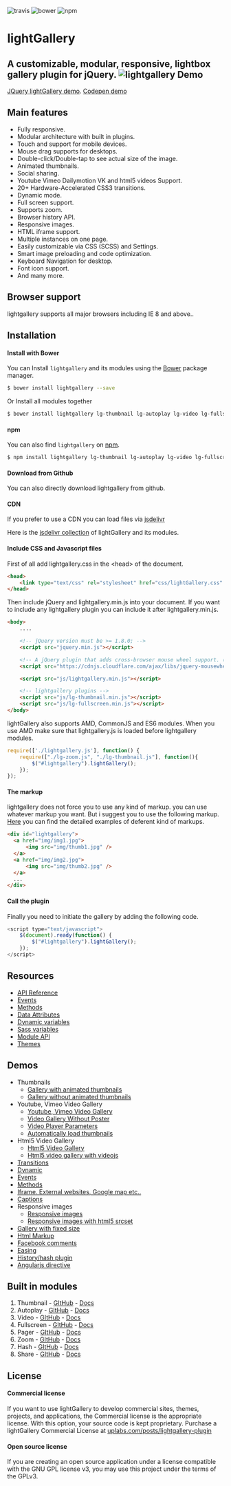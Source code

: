 ![travis](https://travis-ci.org/sachinchoolur/lightGallery.svg?branch=master)
![bower](https://img.shields.io/bower/v/lightgallery.svg)
![npm](https://img.shields.io/npm/v/lightgallery.svg)

# lightGallery
A customizable, modular, responsive, lightbox gallery plugin for jQuery.
![lightgallery](https://raw.githubusercontent.com/sachinchoolur/lightGallery/master/lib/lg.png)
Demo
---
[JQuery lightGallery demo](http://sachinchoolur.github.io/lightGallery/). [Codepen demo](http://codepen.io/sachinchoolur/details/QjLNMM/) 

Main features
---

* Fully responsive.
* Modular architecture with built in plugins.
* Touch and support for mobile devices.
* Mouse drag supports for desktops.
* Double-click/Double-tap to see actual size of the image.
* Animated thumbnails.
* Social sharing.
* Youtube Vimeo Dailymotion VK and html5 videos Support.
* 20+ Hardware-Accelerated CSS3 transitions.
* Dynamic mode.
* Full screen support.
* Supports zoom.
* Browser history API.
* Responsive images.
* HTML iframe support.
* Multiple instances on one page.
* Easily customizable via CSS (SCSS) and Settings.
* Smart image preloading and code optimization.
* Keyboard Navigation for desktop.
* Font icon support.
* And many more.
 
Browser support
---
lightgallery supports all major browsers including IE 8 and above..


Installation
---
#### Install with Bower

You can Install  ```lightgallery``` and its modules using the [Bower](http://bower.io) package manager.

```sh
$ bower install lightgallery --save
```
Or Install all modules together
``` sh
$ bower install lightgallery lg-thumbnail lg-autoplay lg-video lg-fullscreen lg-pager lg-zoom lg-hash lg-share
```

#### npm

You can also find ```lightgallery``` on [npm](http://npmjs.org).

```sh
$ npm install lightgallery lg-thumbnail lg-autoplay lg-video lg-fullscreen lg-pager lg-zoom lg-hash lg-share
```
#### Download from Github

You can also directly download lightgallery from github.

#### CDN
If you prefer to use a CDN you can load files via [jsdelivr](https://www.jsdelivr.com/projects/lightgallery)

Here is the [jsdelivr collection](https://cdn.jsdelivr.net/g/lightgallery,lg-autoplay,lg-fullscreen,lg-hash,lg-pager,lg-share,lg-thumbnail,lg-video,lg-zoom) of lightGallery and its modules.

#### Include CSS and Javascript files
First of all add lightgallery.css in the &lt;head&gt; of the document.
``` html
<head>
    <link type="text/css" rel="stylesheet" href="css/lightGallery.css" /> 
</head>
```
Then include jQuery and lightgallery.min.js into your document.
If you want to include any lightgallery plugin you can include it after lightgallery.min.js.
``` html
<body>
    ....

    <!-- jQuery version must be >= 1.8.0; -->
    <script src="jquery.min.js"></script>

    <!-- A jQuery plugin that adds cross-browser mouse wheel support. (Optional) -->
    <script src="https://cdnjs.cloudflare.com/ajax/libs/jquery-mousewheel/3.1.13/jquery.mousewheel.min.js"></script>

    <script src="js/lightgallery.min.js"></script>

    <!-- lightgallery plugins -->
    <script src="js/lg-thumbnail.min.js"></script>
    <script src="js/lg-fullscreen.min.js"></script>
</body>  
```
lightGallery also supports AMD, CommonJS and ES6 modules.
When you use AMD make sure that lightgallery.js is loaded before lightgallery modules.
```js
require(['./lightgallery.js'], function() {
    require(["./lg-zoom.js", "./lg-thumbnail.js"], function(){
        $("#lightgallery").lightGallery(); 
    });
});
```
#### The markup
lightgallery does not force you to use any kind of markup. you can use whatever markup you want. But i suggest you to use the following markup. [Here](http://sachinchoolur.github.io/lightGallery/demos/html-markup.html) you can find the detailed examples of deferent kind of markups.
``` html
<div id="lightgallery">
  <a href="img/img1.jpg">
      <img src="img/thumb1.jpg" />
  </a>
  <a href="img/img2.jpg">
      <img src="img/thumb2.jpg" />
  </a>
  ...
</div>
```
#### Call the plugin
Finally you need to initiate the gallery by adding the following code.
``` javascript
<script type="text/javascript">
    $(document).ready(function() {
        $("#lightgallery").lightGallery(); 
    });
</script>
```

Resources
----
* [API Reference](http://sachinchoolur.github.io/lightGallery/docs/api.html)
* [Events](http://sachinchoolur.github.io/lightGallery/docs/api.html#events)
* [Methods](http://sachinchoolur.github.io/lightGallery/docs/api.html#methods)
* [Data Attributes](http://sachinchoolur.github.io/lightGallery/docs/api.html#attributes)
* [Dynamic variables](http://sachinchoolur.github.io/lightGallery/docs/api.html#dynamic)
* [Sass variables](http://sachinchoolur.github.io/lightGallery/docs/api.html#sass)
* [Module API](http://sachinchoolur.github.io/lightGallery/docs/plugin-api.html)
* [Themes](http://sachinchoolur.github.io/lightGallery/themes/)

Demos 
----
* Thumbnails
  * [Gallery with animated thumbnails](http://sachinchoolur.github.io/lightGallery/demos/) 
  * [Gallery without animated thumbnails](http://sachinchoolur.github.io/lightGallery/demos/#normal-thumb) 
* Youtube, Vimeo Video Gallery
  * [Youtube, Vimeo Video Gallery](http://sachinchoolur.github.io/lightGallery/demos/videos.html)
  * [Video Gallery Without Poster](http://sachinchoolur.github.io/lightGallery/demos/videos.html#video-without-poster)
  * [Video Player Parameters](http://sachinchoolur.github.io/lightGallery/demos/videos.html#video-player-param)
  * [Automatically load thumbnails](http://sachinchoolur.github.io/lightGallery/demos/videos.html#auto-thumb)
* Html5 Video Gallery
  * [Html5 Video Gallery](http://sachinchoolur.github.io/lightGallery/demos/html5-videos.html)
  * [Html5 video gallery with videojs](http://sachinchoolur.github.io/lightGallery/demos/html5-videos.html#video-without-poster)
* [Transitions](http://sachinchoolur.github.io/lightGallery/demos/transitions.html)
* [Dynamic](http://sachinchoolur.github.io/lightGallery/demos/dynamic.html)
* [Events](http://sachinchoolur.github.io/lightGallery/demos/events.html)
* [Methods](http://sachinchoolur.github.io/lightGallery/demos/methods.html)
* [Iframe. External websites, Google map etc..](http://sachinchoolur.github.io/lightGallery/demos/iframe.html)
* [Captions](http://sachinchoolur.github.io/lightGallery/demos/captions.html)
* Responsive images
  * [Responsive images](http://sachinchoolur.github.io/lightGallery/demos/responsive.html)
  * [Responsive images with html5 srcset](http://sachinchoolur.github.io/lightGallery/demos/responsive.html#srcset-demo)
* [Gallery with fixed size](http://sachinchoolur.github.io/lightGallery/demos/fixed-size.html)
* [Html Markup](http://sachinchoolur.github.io/lightGallery/demos/html-markup.html)
* [Facebook comments](http://sachinchoolur.github.io/lightGallery/demos/comment-box.html)
* [Easing](http://sachinchoolur.github.io/lightGallery/demos/easing.html)
* [History/hash plugin](http://sachinchoolur.github.io/lightGallery/demos/hash.html)
* [Angularjs directive](http://sachinchoolur.github.io/lightGallery/demos/angularjs.html)

Built in modules
----
1. Thumbnail - [GItHub](https://github.com/sachinchoolur/lg-thumbnail) - [Docs](https://sachinchoolur.github.io/lightGallery/docs/api.html#lg-thumbnial)
2. Autoplay - [GItHub](https://github.com/sachinchoolur/lg-autoplay) - [Docs](https://sachinchoolur.github.io/lightGallery/docs/api.html#lg-autoplay)
3. Video - [GItHub](https://github.com/sachinchoolur/lg-video) - [Docs](https://sachinchoolur.github.io/lightGallery/docs/api.html#lg-video)
4. Fullscreen - [GItHub](https://github.com/sachinchoolur/lg-fullscreen) - [Docs](https://sachinchoolur.github.io/lightGallery/docs/api.html#lg-fullscreen)
5. Pager - [GItHub](https://github.com/sachinchoolur/lg-pager) - [Docs](https://sachinchoolur.github.io/lightGallery/docs/api.html#lg-pager)
6. Zoom - [GItHub](https://github.com/sachinchoolur/lg-zoom) - [Docs](https://sachinchoolur.github.io/lightGallery/docs/api.html#lg-zoom)
7. Hash - [GItHub](https://github.com/sachinchoolur/lg-hash) - [Docs](https://sachinchoolur.github.io/lightGallery/docs/api.html#lg-hash)
8. Share - [GItHub](https://github.com/sachinchoolur/lg-share) - [Docs](https://sachinchoolur.github.io/lightGallery/docs/api.html#lg-share)

License
---

#### Commercial license
If you want to use lightGallery to develop commercial sites, themes, projects, and applications, the Commercial license is the appropriate license. With this option, your source code is kept proprietary. Purchase a lightGallery Commercial License at [uplabs.com/posts/lightgallery-plugin](https://www.uplabs.com/posts/lightgallery-plugin)

#### Open source license

If you are creating an open source application under a license compatible with the GNU GPL license v3, you may use this project under the terms of the GPLv3.
